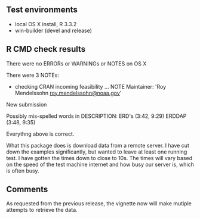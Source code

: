 ## Test environments
* local OS X install, R 3.3.2
* win-builder (devel and release)

## R CMD check results
There were no ERRORs or WARNINGs or NOTES on OS X

There were 3 NOTEs:

* checking CRAN incoming feasibility ... NOTE
Maintainer: 'Roy Mendelssohn <roy.mendelssohn@noaa.gov>'

New submission

Possibly mis-spelled words in DESCRIPTION:
  ERD's (3:42, 9:29)
  ERDDAP (3:48, 9:35)

Everythng above is correct.


What this package does is download data from a remote server.  I have cut down the examples significantly, but wanted to leave at least one running test.  I have gotten the times down to close to 10s.  The times will vary based on the speed of the test machine internet and how busy our server is, which is often busy.

## Comments

As requested from the previous release,  the vignette now will make mutiple attempts to retrieve the data.
